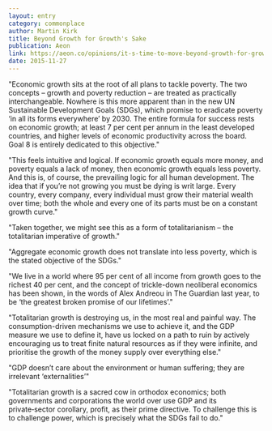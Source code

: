 ```yaml
---
layout: entry
category: commonplace
author: Martin Kirk
title: Beyond Growth for Growth's Sake
publication: Aeon
link: https://aeon.co/opinions/it-s-time-to-move-beyond-growth-for-growth-s-sake
date: 2015-11-27
---
```


"Economic growth sits at the root of all plans to tackle poverty. The two concepts – growth and poverty reduction – are treated as practically interchangeable. Nowhere is this more apparent than in the new UN Sustainable Development Goals (SDGs), which promise to eradicate poverty ‘in all its forms everywhere’ by 2030. The entire formula for success rests on economic growth; at least 7 per cent per annum in the least developed countries, and higher levels of economic productivity across the board. Goal 8 is entirely dedicated to this objective."
 
"This feels intuitive and logical. If economic growth equals more money, and poverty equals a lack of money, then economic growth equals less poverty. And this is, of course, the prevailing logic for all human development. The idea that if you’re not growing you must be dying is writ large. Every country, every company, every individual must grow their material wealth over time; both the whole and every one of its parts must be on a constant growth curve."

"Taken together, we might see this as a form of totalitarianism – the totalitarian imperative of growth."

"Aggregate economic growth does not translate into less poverty, which is the stated objective of the SDGs."

"We live in a world where 95 per cent of all income from growth goes to the richest 40 per cent, and the concept of trickle-down neoliberal economics has been shown, in the words of Alex Andreou in The Guardian last year, to be ‘the greatest broken promise of our lifetimes’."

"Totalitarian growth is destroying us, in the most real and painful way. The consumption-driven mechanisms we use to achieve it, and the GDP measure we use to define it, have us locked on a path to ruin by actively encouraging us to treat finite natural resources as if they were infinite, and prioritise the growth of the money supply over everything else."

"GDP doesn’t care about the environment or human suffering; they are irrelevant ‘externalities’"

"Totalitarian growth is a sacred cow in orthodox economics; both governments and corporations the world over use GDP and its private‑sector corollary, profit, as their prime directive. To challenge this is to challenge power, which is precisely what the SDGs fail to do."